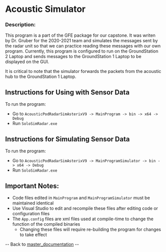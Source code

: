 # Acoustic Simulator

### Description:
This program is a part of the GFE package for our capstone. It was writen by Dr. Gruber for the 2020-2021 team and simulates the messages sent by the radar unit so that we can practice reading these messages with our own program. Currently, this program is configured to run on the GroundStation 2 Laptop and sends messages to the GroundStation 1 Laptop to be displayed on the GUI.

It is critical to note that the simulator forwards the packets from the acoustic hub to the GroundStation 1 Laptop.

## Instructions for Using with Sensor Data 
To run the program:
- Go to `AcousticPodRadarSimAsterixV9 -> MainProgram -> bin -> x64 -> Debug`
- Run `SoloSimRadar.exe`

## Instructions for Simulating Sensor Data
To run the program:
- Go to `AcousticPodRadarSimAsterixV9 -> MainProgramSimulator -> bin -> x64 -> Debug`
- Run `SoloSimRadar.exe`

## Important Notes:
- Code files edited in `MainProgram` and `MainProgramSimulator` must be maintained identical
- Use Visual Studio to edit and recompile these files after editing code or configuration files
- The `App.config` files are xml files used at compile-time to change the function of the compiled binaries
    - Changing these files will require re-building the program for changes to take effect
    

-- Back to [master_documentation](../Documentation/Master_Documentation.md) --

